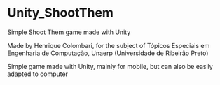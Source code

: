 # Unity_ShootThem
Simple Shoot Them game made with Unity

Made by Henrique Colombari, for the subject of Tópicos Especiais em Engenharia de Computação, Unaerp
(Universidade de Ribeirão Preto)

Simple game made with Unity, mainly for mobile, but can also be easily adapted to computer
